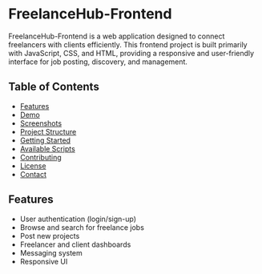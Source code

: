 # FreelanceHub-Frontend

FreelanceHub-Frontend is a web application designed to connect freelancers with clients efficiently. This frontend project is built primarily with JavaScript, CSS, and HTML, providing a responsive and user-friendly interface for job posting, discovery, and management.

## Table of Contents

- [Features](#features)
- [Demo](#demo)
- [Screenshots](#screenshots)
- [Project Structure](#project-structure)
- [Getting Started](#getting-started)
- [Available Scripts](#available-scripts)
- [Contributing](#contributing)
- [License](#license)
- [Contact](#contact)

## Features

- User authentication (login/sign-up)
- Browse and search for freelance jobs
- Post new projects
- Freelancer and client dashboards
- Messaging system
- Responsive UI


<!-- Add screenshots/gifs of your project here -->
<!-- ![Screenshot](path/to/screenshot.png) -->
